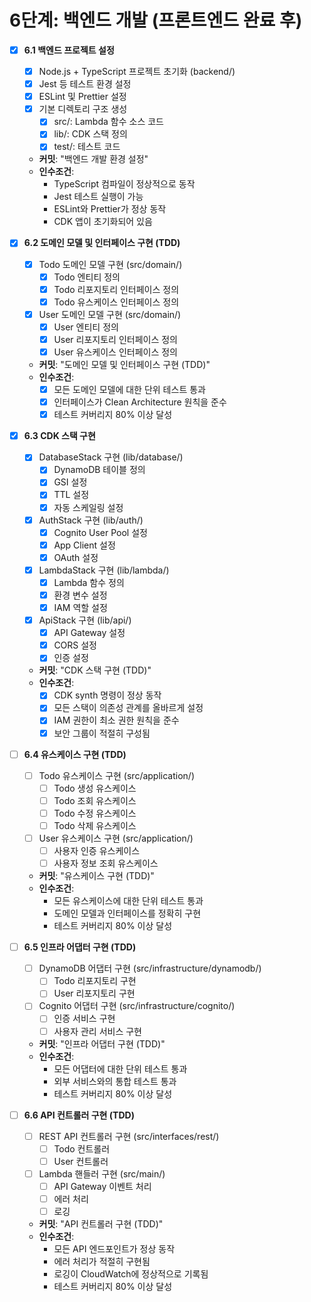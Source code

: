 # 6단계: 백엔드 개발 (프론트엔드 완료 후)

- [x] **6.1 백엔드 프로젝트 설정**
  - [x] Node.js + TypeScript 프로젝트 초기화 (backend/)
  - [x] Jest 등 테스트 환경 설정
  - [x] ESLint 및 Prettier 설정
  - [x] 기본 디렉토리 구조 생성
    - [x] src/: Lambda 함수 소스 코드
    - [x] lib/: CDK 스택 정의
    - [x] test/: 테스트 코드
  - **커밋**: "백엔드 개발 환경 설정"
  - **인수조건**:
    - TypeScript 컴파일이 정상적으로 동작
    - Jest 테스트 실행이 가능
    - ESLint와 Prettier가 정상 동작
    - CDK 앱이 초기화되어 있음

- [x] **6.2 도메인 모델 및 인터페이스 구현 (TDD)**
  - [x] Todo 도메인 모델 구현 (src/domain/)
    - [x] Todo 엔티티 정의
    - [x] Todo 리포지토리 인터페이스 정의
    - [x] Todo 유스케이스 인터페이스 정의
  - [x] User 도메인 모델 구현 (src/domain/)
    - [x] User 엔티티 정의
    - [x] User 리포지토리 인터페이스 정의
    - [x] User 유스케이스 인터페이스 정의
  - **커밋**: "도메인 모델 및 인터페이스 구현 (TDD)"
  - **인수조건**:
    - [x] 모든 도메인 모델에 대한 단위 테스트 통과
    - [x] 인터페이스가 Clean Architecture 원칙을 준수
    - [x] 테스트 커버리지 80% 이상 달성

- [x] **6.3 CDK 스택 구현**
  - [x] DatabaseStack 구현 (lib/database/)
    - [x] DynamoDB 테이블 정의
    - [x] GSI 설정
    - [x] TTL 설정
    - [x] 자동 스케일링 설정
  - [x] AuthStack 구현 (lib/auth/)
    - [x] Cognito User Pool 설정
    - [x] App Client 설정
    - [x] OAuth 설정
  - [x] LambdaStack 구현 (lib/lambda/)
    - [x] Lambda 함수 정의
    - [x] 환경 변수 설정
    - [x] IAM 역할 설정
  - [x] ApiStack 구현 (lib/api/)
    - [x] API Gateway 설정
    - [x] CORS 설정
    - [x] 인증 설정
  - **커밋**: "CDK 스택 구현 (TDD)"
  - **인수조건**:
    - [x] CDK synth 명령이 정상 동작
    - [x] 모든 스택이 의존성 관계를 올바르게 설정
    - [x] IAM 권한이 최소 권한 원칙을 준수
    - [x] 보안 그룹이 적절히 구성됨

- [ ] **6.4 유스케이스 구현 (TDD)**
  - [ ] Todo 유스케이스 구현 (src/application/)
    - [ ] Todo 생성 유스케이스
    - [ ] Todo 조회 유스케이스
    - [ ] Todo 수정 유스케이스
    - [ ] Todo 삭제 유스케이스
  - [ ] User 유스케이스 구현 (src/application/)
    - [ ] 사용자 인증 유스케이스
    - [ ] 사용자 정보 조회 유스케이스
  - **커밋**: "유스케이스 구현 (TDD)"
  - **인수조건**:
    - 모든 유스케이스에 대한 단위 테스트 통과
    - 도메인 모델과 인터페이스를 정확히 구현
    - 테스트 커버리지 80% 이상 달성

- [ ] **6.5 인프라 어댑터 구현 (TDD)**
  - [ ] DynamoDB 어댑터 구현 (src/infrastructure/dynamodb/)
    - [ ] Todo 리포지토리 구현
    - [ ] User 리포지토리 구현
  - [ ] Cognito 어댑터 구현 (src/infrastructure/cognito/)
    - [ ] 인증 서비스 구현
    - [ ] 사용자 관리 서비스 구현
  - **커밋**: "인프라 어댑터 구현 (TDD)"
  - **인수조건**:
    - 모든 어댑터에 대한 단위 테스트 통과
    - 외부 서비스와의 통합 테스트 통과
    - 테스트 커버리지 80% 이상 달성

- [ ] **6.6 API 컨트롤러 구현 (TDD)**
  - [ ] REST API 컨트롤러 구현 (src/interfaces/rest/)
    - [ ] Todo 컨트롤러
    - [ ] User 컨트롤러
  - [ ] Lambda 핸들러 구현 (src/main/)
    - [ ] API Gateway 이벤트 처리
    - [ ] 에러 처리
    - [ ] 로깅
  - **커밋**: "API 컨트롤러 구현 (TDD)"
  - **인수조건**:
    - 모든 API 엔드포인트가 정상 동작
    - 에러 처리가 적절히 구현됨
    - 로깅이 CloudWatch에 정상적으로 기록됨
    - 테스트 커버리지 80% 이상 달성 